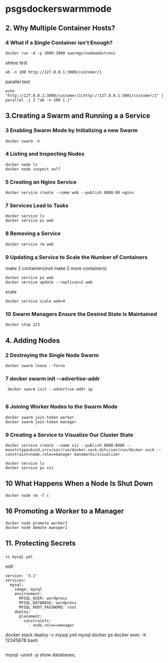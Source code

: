 # psgsdockerswarmmode

## 2. Why Multiple Container Hosts?
### 4 What if a Single Container isn't Enough?
```
docker run -d -p 3000:3000 swarmgs/nodewebstress
```
stress test
```
ab -n 100 http://127.0.0.1:3000/customer/1
```

parallel test
```
echo "http://127.0.0.1:3000/customer/1\http://127.0.0.1:3001/customer/2" | parallel -j 2 "ab -n 100 {.}"
```
## 3.Creating a Swarm and Running a a Service
### 3 Enabling Swarm Mode by Initializing a new Swarm
```
docker swarm -h
```
### 4 Listing and Inspecting Nodes
```
docker node ls
docker node inspect self
```

### 5 Creating an Nginx Service
```
docker service create --name web --publish 8080:80 nginx
```

### 7 Services Lead to Tasks
```
docker service ls
docker service ps web
```

### 8 Removing a Service
```
docker service rm web
```
### 9 Updating a Service to Scale the Number of Containers
make 2 containers(not make 2 more containers)
```
docker service ps web
docker service update --replicas=2 web
```
scale
```
docker service scale web=4
```
### 10 Swarm Managers Ensure the Desired State Is Maintained
```
docker stop 123
```

## 4. Adding Nodes
### 2 Destroying the Single Node Swarm
```
docker swarm leave --force
```

### 7  docker swarm init --advertise-addr
```
 docker swarm init --advertise-addr ip
 
 ```
### 8 Joining Worker Nodes to the Swarm Mode

```
docker swarm join-token worker
docker swarm join-token manager
```
### 9 Creating a Service to Visualize Our Cluster State
```
docker service create --name viz --publish 8090:8080 --mount=type=bind,src=/var/run/docker.sock,dst=/var/run/docker.sock --constraint=node.role==manager manomarks/visualizer
```

```
docker service ls
docker service ps viz
```
## 10 What Happens When a Node Is Shut Down
```
docker node rm -f c
```
## 16 Promoting a Worker to a Manager
```
docker node promote worker1
docker node demote manager1
```


## 11. Protecting Secrets
###

```
vi mysql.yml
```
edit
```
version: '3.1'
services:
  mysql:
    image: mysql
    environment:
      MYSQL_USER: wordpress
      MYSQL_DATABASE: wordpress
      MYSQL_ROOT_PASSWORD: root
    deploy:
      placement:
        constraints:
          - node.role==manager

```
docker stack deploy -c mysql.yml mysql
docker ps
docker exec -it 12345678 bash
```

```
mysql -uroot -p
show databases;
```


